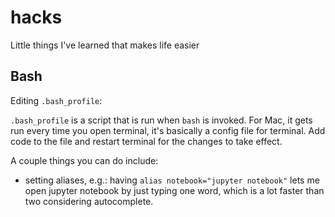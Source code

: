 # hacks
Little things I've learned that makes life easier

## Bash
Editing `.bash_profile`:

`.bash_profile` is a script that is run when `bash` is invoked. For Mac, it gets run every time you open terminal, it's basically a config file for terminal. Add code to the file and restart terminal for the changes to take effect.

A couple things you can do include:
* setting aliases, e.g.: having `alias notebook="jupyter notebook"` lets me open jupyter notebook by just typing one word, which is a lot faster than two considering autocomplete.
